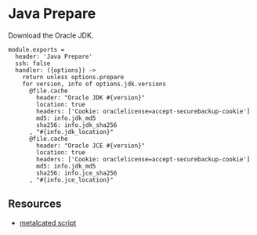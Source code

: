 
# Java Prepare

Download the Oracle JDK.

    module.exports =
      header: 'Java Prepare'
      ssh: false
      handler: ({options}) ->
        return unless options.prepare
        for version, info of options.jdk.versions
          @file.cache
            header: "Oracle JDK #{version}"
            location: true
            headers: ['Cookie: oraclelicense=accept-securebackup-cookie']
            md5: info.jdk_md5
            sha256: info.jdk_sha256
          , "#{info.jdk_location}"
          @file.cache
            header: "Oracle JCE #{version}"
            location: true
            headers: ['Cookie: oraclelicense=accept-securebackup-cookie']
            md5: info.jdk_md5
            sha256: info.jce_sha256
          , "#{info.jce_location}"

## Resources

*   [metalcated script](https://github.com/metalcated/Scripts/blob/master/install_java.sh)
